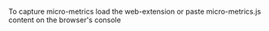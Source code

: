 To capture micro-metrics load the web-extension or paste micro-metrics.js content on the browser's console